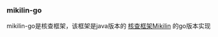 ### mikilin-go
mikilin-go是核查框架，该框架是java版本的 [核查框架Mikilin](https://github.com/SimonAlong/Mikilin) 的go版本实现

